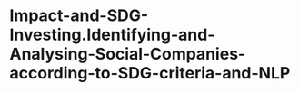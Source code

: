 # Impact-and-SDG-Investing.Identifying-and-Analysing-Social-Companies-according-to-SDG-criteria-and-NLP
